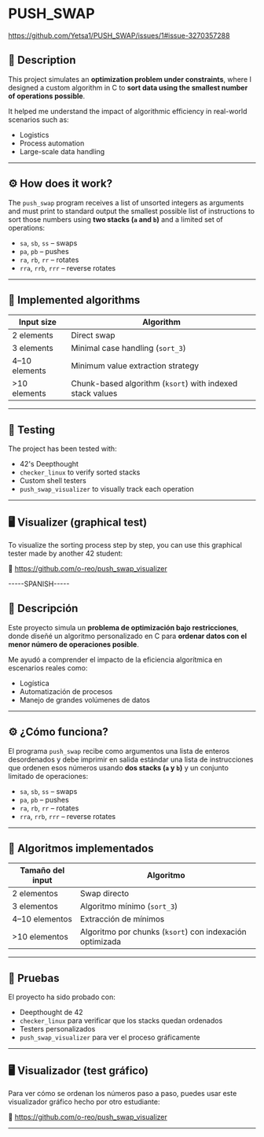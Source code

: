 # PUSH_SWAP
https://github.com/Yetsa1/PUSH_SWAP/issues/1#issue-3270357288

## 🧠 Description

This project simulates an **optimization problem under constraints**, where I designed a custom algorithm in C to **sort data using the smallest number of operations possible**.

It helped me understand the impact of algorithmic efficiency in real-world scenarios such as:

- Logistics  
- Process automation  
- Large-scale data handling  

---

## ⚙️ How does it work?

The `push_swap` program receives a list of unsorted integers as arguments and must print to standard output the smallest possible list of instructions to sort those numbers using **two stacks (`a` and `b`)** and a limited set of operations:

- `sa`, `sb`, `ss` – swaps  
- `pa`, `pb` – pushes  
- `ra`, `rb`, `rr` – rotates  
- `rra`, `rrb`, `rrr` – reverse rotates  

---

## 🚀 Implemented algorithms

| Input size        | Algorithm                                |
|-------------------|------------------------------------------|
| 2 elements        | Direct swap                              |
| 3 elements        | Minimal case handling (`sort_3`)         |
| 4–10 elements     | Minimum value extraction strategy        |
| >10 elements      | Chunk-based algorithm (`ksort`) with indexed stack values |

---

## 🧪 Testing

The project has been tested with:

- 42's Deepthought  
- `checker_linux` to verify sorted stacks  
- Custom shell testers  
- `push_swap_visualizer` to visually track each operation  

---

## 🖥️ Visualizer (graphical test)

To visualize the sorting process step by step, you can use this graphical tester made by another 42 student:

🔗 https://github.com/o-reo/push_swap_visualizer


-----SPANISH-----

## 🧠 Descripción

Este proyecto simula un **problema de optimización bajo restricciones**, donde diseñé un algoritmo personalizado en C para **ordenar datos con el menor número de operaciones posible**.

Me ayudó a comprender el impacto de la eficiencia algorítmica en escenarios reales como:

- Logística
- Automatización de procesos
- Manejo de grandes volúmenes de datos

---

## ⚙️ ¿Cómo funciona?

El programa `push_swap` recibe como argumentos una lista de enteros desordenados y debe imprimir en salida estándar una lista de instrucciones que ordenen esos números usando **dos stacks (`a` y `b`)** y un conjunto limitado de operaciones:

- `sa`, `sb`, `ss` – swaps
- `pa`, `pb` – pushes
- `ra`, `rb`, `rr` – rotates
- `rra`, `rrb`, `rrr` – reverse rotates

---

## 🚀 Algoritmos implementados

| Tamaño del input | Algoritmo           |
|------------------|---------------------|
| 2 elementos      | Swap directo        |
| 3 elementos      | Algoritmo mínimo (`sort_3`) |
| 4–10 elementos   | Extracción de mínimos |
| >10 elementos    | Algoritmo por chunks (`ksort`) con indexación optimizada |

---

## 🧪 Pruebas

El proyecto ha sido probado con:
- Deepthought de 42
- `checker_linux` para verificar que los stacks quedan ordenados
- Testers personalizados
- `push_swap_visualizer` para ver el proceso gráficamente

---

## 🖥️ Visualizador (test gráfico)

Para ver cómo se ordenan los números paso a paso, puedes usar este visualizador gráfico hecho por otro estudiante:

🔗 https://github.com/o-reo/push_swap_visualizer

---
